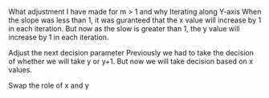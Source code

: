 What adjustment I have made for m > 1 and why
Iterating along Y-axis
When the slope was less than 1, it was guranteed that the x value will increase by 1 in each iteration. But now as the slow is greater than 1, the y value will increase by 1 in each iteration.

Adjust the next decision parameter
Previously we had to take the decision of whether we will take y or y+1. But now we will take decision based on x values.

Swap the role of x and y
